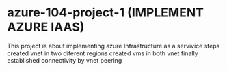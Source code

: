# azure-104-project-1  (IMPLEMENT AZURE IAAS)
This project is about implementing azure Infrastructure as a servivice 
steps
created vnet in two diferent regions
created vms in both vnet
finally established connectivity by vnet peering 
